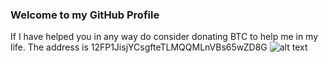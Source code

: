 ### Welcome to my GitHub Profile
If I have helped you in any way do consider donating BTC to help me in my life. The address is 12FP1JisjYCsgfteTLMQQMLnVBs65wZD8G
![alt text](https://kristinitatest.github.io/donate/Bitcoin-Donate-button.png)
